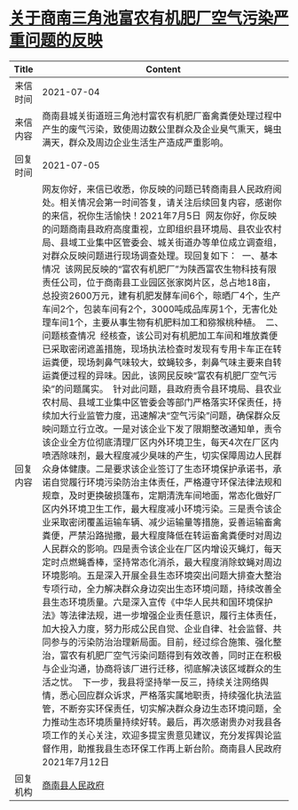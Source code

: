 # <a href="http://www.shangluo.gov.cn/zmhd/ldxxxx.jsp?urltype=leadermail.LeaderMailContentUrl&wbtreeid=1112&leadermailid=7448">关于商南三角池富农有机肥厂空气污染严重问题的反映</a>
|Title|Content|
|:---:|---|
|来信时间|2021-07-04|
|来信内容|商南县城关街道班三角池村富农有机肥厂畜禽粪便处理过程中产生的废气污染，致使周边数公里群众及企业臭气熏天，蝇虫满天，群众及周边企业生活生产造成严重影响。|
|回复时间|2021-07-05|
|回复内容|网友你好，来信已收悉，你反映的问题已转商南县人民政府阅处。相关情况会第一时间答复，请关注后续回复内容，感谢你的来信，祝你生活愉快！2021年7月5日  网友你好，你反映的问题商南县政府高度重视，立即组织县环境局、县农业农村局、县域工业集中区管委会、城关街道办等单位成立调查组，对群众反映问题进行现场调查处理。现回复如下：  一、基本情况  该网民反映的“富农有机肥厂”为陕西富农生物科技有限责任公司，位于商南县工业园区张家岗片区，总占地18亩，总投资2600万元，建有机肥发酵车间6个，晾晒厂4个，生产车间2个，包装车间有2个，3000吨成品库房1个，无害化处理车间1个，主要从事生物有机肥料加工和猕猴桃种植。  二、问题核查情况  经核查，该公司对有机肥加工车间和堆放粪便已采取密闭遮盖措施，现场执法检查时发现有专用卡车正在转运粪便，现场刺鼻气味较大，蚊蝇较多，刺鼻气味主要来自转运粪便过程的异味。因此，该网民反映“富农有机肥厂空气污染”的问题属实。  针对此问题，县政府责令县环境局、县农业农村局、县域工业集中区管委会等部门严格落实环保责任，持续加大行业监管力度，迅速解决“空气污染”问题，确保群众反映问题立行立改。一是对该企业下发了限期整改通知单，责令该企业全方位彻底清理厂区内外环境卫生，每天4次在厂区内喷洒除味剂，最大程度减少臭味的产生，切实保障周边人民群众身体健康。二是要求该企业签订了生态环境保护承诺书，承诺自觉履行环境污染防治主体责任，严格遵守环保法律法规和规章，及时更换破损篷布，定期清洗车间地面，常态化做好厂区内外环境卫生工作，最大程度减小环境污染。三是责令该企业采取密闭覆盖运输车辆、减少运输量等措施，妥善运输畜禽粪便，严禁沿路抛撒，最大程度降低在转运畜禽粪便时对周边人民群众的影响。四是责令该企业在厂区内增设灭蝇灯，每天定时点燃蝇香棒，坚持常态化消杀，最大程度消除蚊蝇对周边环境影响。五是深入开展全县生态环境突出问题大排查大整治专项行动，全力解决群众身边突出生态环境问题，持续改善全县生态环境质量。六是深入宣传《中华人民共和国环境保护法》等法律法规，进一步增强企业责任意识，履行主体责任，加大投入力度，努力形成公民自觉、企业自律、社会监督、共同参与的污染防治治理新局面。目前，经过综合施策、强化整治，富农有机肥厂空气污染问题得到有效改善，同时正在积极与企业沟通，协商将该厂进行迁移，彻底解决该区域群众的生活之忧。  下一步，我县将坚持举一反三，持续关注网络舆情，悉心回应群众诉求，严格落实属地职责，持续强化执法监管，不断夯实环保责任，切实解决群众身边生态环境问题，全力推动生态环境质量持续好转。最后，再次感谢贵办对我县各项工作的关心关注，欢迎多提宝贵意见建议，充分发挥舆论监督作用，助推我县生态环保工作再上新台阶。商南县人民政府2021年7月12日|
|回复机构|<a href="../../categories/agencies/商南县人民政府.md">商南县人民政府</a>|
